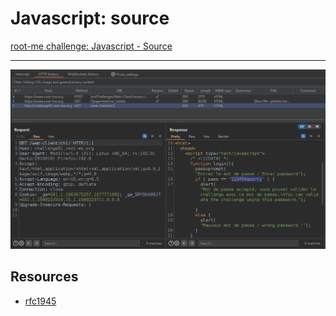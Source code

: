 # Javascript: source

[root-me challenge: Javascript - Source](https://www.root-me.org/en/Challenges/Web-Client/Javascript-Source)

----

![Javascript: source Burp](../../_static/images/client-js-source.png)

## Resources

* [rfc1945](https://repository.root-me.org/RFC/EN%20-%20rfc1945.txt)
